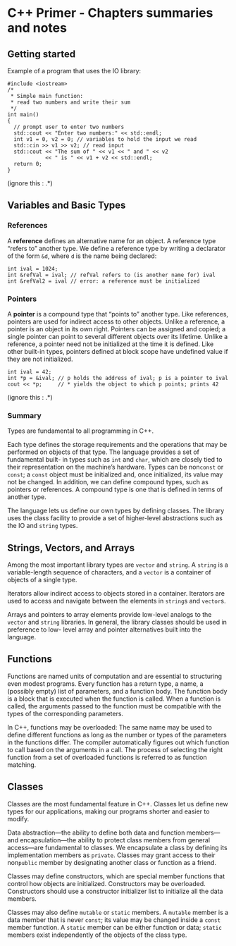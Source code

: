 # C++ Primer - Chapters summaries and notes

## Getting started

Example of a program that uses the IO library:

    #include <iostream>
    /*
     * Simple main function:
     * read two numbers and write their sum
     */
    int main()
    {
      // prompt user to enter two numbers
      std::cout << "Enter two numbers:" << std::endl;
      int v1 = 0, v2 = 0; // variables to hold the input we read
      std::cin >> v1 >> v2; // read input
      std::cout << "The sum of " << v1 << " and " << v2
                << " is " << v1 + v2 << std::endl;
      return 0;
    }
(ignore this : .*)

## Variables and Basic Types

### References

A **reference** defines an alternative name for an object. A reference type “refers to”
another type. We define a reference type by writing a declarator of the form `&d`,
where `d` is the name being declared:

    int ival = 1024;
    int &refVal = ival; // refVal refers to (is another name for) ival
    int &refVal2 = ival // error: a reference must be initialized

### Pointers

A **pointer** is a compound type that “points to” another type. Like references, pointers
are used for indirect access to other objects. Unlike a reference, a pointer is an object
in its own right. Pointers can be assigned and copied; a single pointer can point to
several different objects over its lifetime. Unlike a reference, a pointer need not be
initialized at the time it is defined. Like other built-in types, pointers defined at block
scope have undefined value if they are not initialized.

    int ival = 42;
    int *p = &ival; // p holds the address of ival; p is a pointer to ival
    cout << *p;     // * yields the object to which p points; prints 42
(ignore this : .*)

### Summary

Types are fundamental to all programming in C++.

Each type defines the storage requirements and the operations that may be
performed on objects of that type. The language provides a set of fundamental built-
in types such as `int` and `char`, which are closely tied to their representation on the
machine’s hardware. Types can be non`const` or `const`; a `const` object must be
initialized and, once initialized, its value may not be changed. In addition, we can
define compound types, such as pointers or references. A compound type is one that
is defined in terms of another type.

The language lets us define our own types by defining classes. The library uses the
class facility to provide a set of higher-level abstractions such as the IO and `string`
types.

## Strings, Vectors, and Arrays

Among the most important library types are `vector` and `string`. A `string` is a
variable-length sequence of characters, and a `vector` is a container of objects of a
single type.

Iterators allow indirect access to objects stored in a container. Iterators are used to
access and navigate between the elements in `string`s and `vector`s.

Arrays and pointers to array elements provide low-level analogs to the `vector` and
`string` libraries. In general, the library classes should be used in preference to low-
level array and pointer alternatives built into the language.

## Functions

Functions are named units of computation and are essential to structuring even
modest programs. Every function has a return type, a name, a (possibly empty) list of
parameters, and a function body. The function body is a block that is executed when
the function is called. When a function is called, the arguments passed to the function must be compatible with the types of the corresponding parameters.

In C++, functions may be overloaded: The same name may be used to define
different functions as long as the number or types of the parameters in the functions
differ. The compiler automatically figures out which function to call based on the
arguments in a call. The process of selecting the right function from a set of
overloaded functions is referred to as function matching.

## Classes

Classes are the most fundamental feature in C++. Classes let us define new types for
our applications, making our programs shorter and easier to modify.

Data abstraction—the ability to define both data and function members—and
encapsulation—the ability to protect class members from general access—are
fundamental to classes. We encapsulate a class by defining its implementation
members as `private`. Classes may grant access to their non`public` member by
designating another class or function as a friend.

Classes may define constructors, which are special member functions that control
how objects are initialized. Constructors may be overloaded. Constructors should use a
constructor initializer list to initialize all the data members.

Classes may also define `mutable` or `static` members. A `mutable` member is a
data member that is never `const`; its value may be changed inside a `const` member
function. A `static` member can be either function or data; `static` members exist
independently of the objects of the class type.
